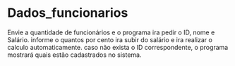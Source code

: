 # Dados_funcionarios
Envie a quantidade de funcionários e o programa ira pedir o ID, nome e Salário. informe o quantos por cento ira subir do salário e ira realizar o calculo automaticamente. caso não exista o ID correspondente, o programa mostrará quais estão cadastrados no sistema.
